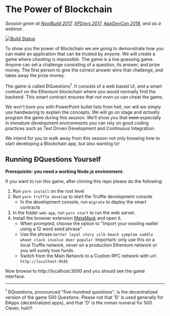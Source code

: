 The Power of Blockchain
=======================
*Session given at [NextBuild 2017](http://nextbuild.nl),
[XPDays 2017](http://www.xpdaysbenelux.nl),
[AppDevCon 2018](http://appdevcon.nl), and as a webinar.*

[![Build Status](https://travis-ci.org/Charterhouse/PowerOfBlockchain.svg?branch=master)](https://travis-ci.org/Charterhouse/PowerOfBlockchain)

To show you the power of Blockchain we are going to demonstrate how you can make
an application that can be trusted by anyone. We will create a game where
*cheating is impossible*. The game is a live guessing game. Anyone can set a
challenge consisting of a question, its answer, and prize money. The first
person to give the correct answer wins that challenge, and takes away the prize
money.

The game is called ÐQuestions<sup>1</sup>. It consists of a web based UI, and a
smart contract on the Ethereum blockchain where you would normally find the
backend. This smart contract ensures that *not even us* can cheat the game.

We won’t bore you with PowerPoint bullet lists from hell, nor will we simply use
handwaving to explain the concepts. We will go on stage and *actually* program
the game during this session. We’ll show you that ~~even~~ especially in
immature development environments you can rely on good coding practices such as
Test Driven Development and Continuous Integration.

We intend for you to walk away from this session not only knowing how to start
developing a Blockchain app, but also wanting to!

Running ÐQuestions Yourself
---------------------------

**Prerequisite: you need a working Node.js environment.**

If you want to run this game, after cloning this repo please do the following:

1. Run `yarn install` on the root level
2. Run `yarn truffle develop` to start the Truffle development console
    - In the development console, run `migrate` to deploy the smart contracts
3. In the folder `web-app`, run `yarn start` to run the web server.
4. Install the browser extension [MetaMask](https://metamask.io) and open it.
    - When prompted, choose the option to "Import your existing wallet using a
      12 word seed phrase"
    - Use the phrase `better loyal story silk beach symptom saddle wheat clock
      involve deer popular`. Important: only use this on a local Truffle
      network, never on a production Ethereum network or you will surely lose
      funds.
    - Switch from the Main Network to a Custom RPC network with url:
      `http://localhost:9545`

Now browse to http://localhost:3000 and you should see the game interface.

<hr />

<sup>1</sup> ÐQuestions, pronounced "five-hundred questions", is the
decentralized version of the game 500 Questions. Please not that 'Ð' is used
generally for ÐApps (decentralized apps), and that 'D' is the roman numeral for
500. Clever, huh?!
